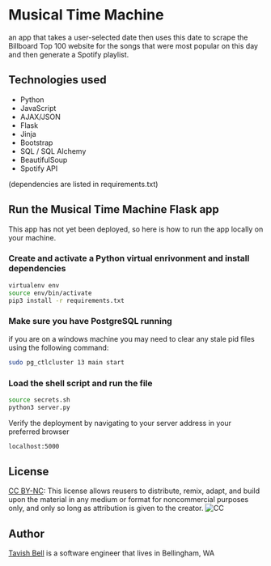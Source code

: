 # Musical Time Machine

an app that takes a user-selected date then uses this
date to scrape the Billboard Top 100 website for the songs
that were most popular on this day and then generate a Spotify
playlist.

## Technologies used

- Python
- JavaScript
- AJAX/JSON
- Flask
- Jinja
- Bootstrap
- SQL / SQL Alchemy
- BeautifulSoup
- Spotify API

(dependencies are listed in requirements.txt)

## Run the Musical Time Machine Flask app

This app has not yet been deployed, so here is how to run the app locally on your machine.

### Create and activate a Python virtual enrivonment and install dependencies

```sh
virtualenv env
source env/bin/activate
pip3 install -r requirements.txt
```

### Make sure you have PostgreSQL running

if you are on a windows machine you may need to clear any stale pid files using the following command:

```sh
sudo pg_ctlcluster 13 main start
```

### Load the shell script and run the file

```sh
source secrets.sh
python3 server.py
```

Verify the deployment by navigating to your server address in your preferred browser

```sh
localhost:5000
```

## License

[CC BY-NC](https://creativecommons.org/licenses/by-nc/4.0/): This license allows reusers to distribute, remix, adapt, and build upon the material in any medium or format for noncommercial purposes only, and only so long as attribution is given to the creator.
![CC](https://mirrors.creativecommons.org/presskit/buttons/88x31/png/by-nc.png)

## Author

[Tavish Bell](https://www.linkedin.com/in/tavish-b-268b36235/) is a software engineer that lives in Bellingham, WA
